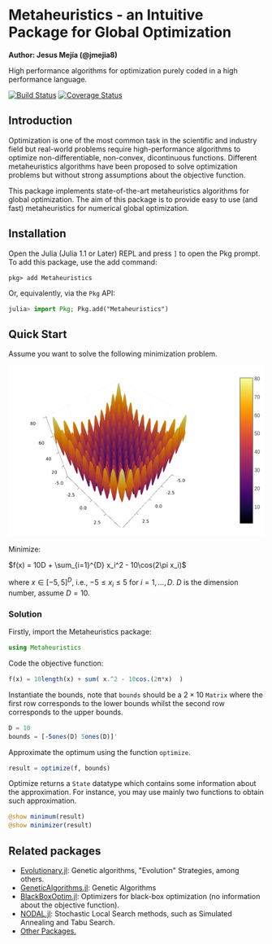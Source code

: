 # Metaheuristics - an Intuitive Package for Global Optimization

**Author: Jesus Mejía (@jmejia8)**

High performance algorithms for optimization purely coded in a high performance language.


[![Build Status](https://travis-ci.org/jmejia8/Metaheuristics.jl.svg?branch=master)](https://travis-ci.org/jmejia8/Metaheuristics.jl)
[![Coverage Status](https://coveralls.io/repos/github/jmejia8/Metaheuristics.jl/badge.svg?branch=master)](https://coveralls.io/github/jmejia8/Metaheuristics.jl?branch=master)

## Introduction

Optimization is one of the most common task in the scientific and industry field but
real-world problems require high-performance algorithms to optimize non-differentiable,
non-convex, dicontinuous functions. Different metaheuristics algorithms have been
proposed to solve optimization problems but without strong assumptions about the objective
function.

This package implements state-of-the-art metaheuristics algorithms for global optimization.
The aim of this package is to provide easy to use (and fast) metaheuristics for numerical
global optimization.

## Installation

Open the Julia (Julia 1.1 or Later) REPL and press `]` to open the Pkg prompt. To add this package, use the add command:

```
pkg> add Metaheuristics
```

Or, equivalently, via the `Pkg` API:

```julia
julia> import Pkg; Pkg.add("Metaheuristics")
```

## Quick Start

Assume you want to solve the following minimization problem.

![Rastrigin Surface](figs/rastrigin.png)

Minimize:

$f(x) = 10D + \sum_{i=1}^{D}  x_i^2 - 10\cos(2\pi x_i)$

where $x\in[-5, 5]^{D}$, i.e., $-5 \leq x_i \leq 5$ for $i=1,\ldots,D$. $D$ is the
dimension number, assume $D=10$.

### Solution

Firstly, import the Metaheuristics package:

```julia
using Metaheuristics
```

Code the objective function:
```julia
f(x) = 10length(x) + sum( x.^2 - 10cos.(2π*x)  )
```

Instantiate the bounds, note that `bounds` should be a $2\times 10$ `Matrix` where
the first row corresponds to the lower bounds whilst the second row corresponds to the
upper bounds.

```julia
D = 10
bounds = [-5ones(D) 5ones(D)]'
```

Approximate the optimum using the function `optimize`.

```julia
result = optimize(f, bounds)
```

Optimize returns a `State` datatype which contains some information about the approximation.
For instance, you may use mainly two functions to obtain such approximation.

```julia
@show minimum(result)
@show minimizer(result)
```


## Related packages

- [Evolutionary.jl](https://github.com/wildart/Evolutionary.jl): Genetic algorithms, "Evolution" Strategies, among others.
- [GeneticAlgorithms.jl](https://github.com/WestleyArgentum/GeneticAlgorithms.jl): Genetic Algorithms
- [BlackBoxOptim.jl](https://github.com/robertfeldt/BlackBoxOptim.jl): Optimizers for black-box optimization (no information about the objective function).
- [NODAL.jl](https://github.com/phrb/NODAL.jl): Stochastic Local Search methods, such as Simulated Annealing and Tabu Search.
- [Other Packages.](https://www.juliaopt.org/packages/)
